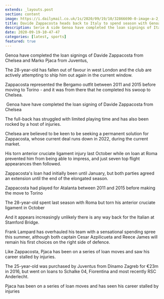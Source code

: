 ```yaml
---
extends: _layouts.post
section: content
image: https://i.dailymail.co.uk/1s/2020/09/19/10/32866690-0-image-a-2_1600507829132.jpg 
title: Davide Zappacosta heads back to Italy to spend season with Genoa as club also seal Mark Pjaca loan 
description: Serie A side Genoa have completed the loan signings of Italian defender Davide Zappacosta from Chelsea and Croatian winger Marko Pjaca from Juventus,  
date: 2020-09-19-10-47-47 
categories: [latest, sports] 
featured: true 
--- 
```

Genoa have completed the loan signings of Davide Zappacosta from Chelsea and Marko Pjaca from Juventus, 

The 28-year-old has fallen out of favour in west London and the club are actively attempting to ship him out again in the current window. 

Zappacosta represented the Bergamo outfit between 2011 and 2015 before moving to Torino - and it was from there that he completed his swoop to Chelsea.

 Genoa have have completed the loan signing of Davide Zappacosta from Chelsea

The full-back has struggled with limited playing time and has also been rocked by a host of injuries.

Chelsea are believed to be keen to be seeking a permanent solution for Zappacosta, whose current deal runs down in 2022, during the current market.

His torn anterior cruciate ligament injury last October while on loan at Roma prevented him from being able to impress, and just seven top flight appearances then followed. 

Zappacosta's loan had initially been until January, but both parties agreed an extension until the end of the elongated season. 

Zappacosta had played for Atalanta between 2011 and 2015 before making the move to Torino

The 28-year-old spent last season with Roma but torn his anterior cruciate ligament in October

And it appears increasingly unlikely there is any way back for the Italian at Stamford Bridge. 

Frank Lampard has overhauled his team with a sensational spending spree this summer, although both captain Cesar Azpilicueta and Reece James will remain his first choices on the right side of defence. 

Like Zappacosta, Pjaca has been on a series of loan moves and saw his career stalled by injuries.

The 25-year-old was purchased by Juventus from Dinamo Zagreb for €23m in 2016, but went on loans to Schalke 04, Fiorentina and most recently RSC Anderlecht.

Pjaca has been on a series of loan moves and has seen his career stalled by injuries 

